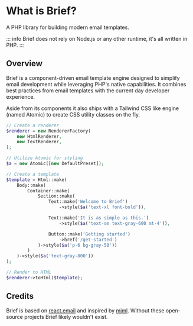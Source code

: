 # What is Brief?

A PHP library for building modern email templates.

::: info
Brief does not rely on Node.js or any other runtime, it's all written in PHP.
:::

## Overview

Brief is a component-driven email template engine designed to simplify email development while leveraging PHP's native capabilities. It combines best practices from email templates with the current day developer experience.

Aside from its components it also ships with a Tailwind CSS like engine (named Atomic) to create CSS utility classes on the fly.

```php
// Create a renderer
$renderer = new RendererFactory(
    new HtmlRenderer,
    new TextRenderer,
);

// Utilize Atomic for styling
$a = new Atomic([new DefaultPreset]);

// Create a template
$template = Html::make(
    Body::make(
        Container::make(
            Section::make(
                Text::make('Welcome to Brief')
                    ->style($a('text-xl font-bold')),

                Text::make('It is as simple as this.')
                    ->style($a('text-sm text-gray-600 mt-4')),

                Button::make('Getting started')
                    ->href('/get-started')
            )->style($a('p-6 bg-gray-50'))
        )
    )->style($a('text-gray-800'))
);

// Render to HTML
$renderer->toHtml($template);
```

## Credits

Brief is based on [react.email](https://react.email) and inspired by [mjml](https://mjml.io/). Without these open-source projects Brief likely wouldn't exist.
